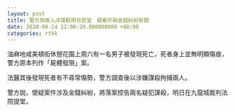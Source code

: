 ```yaml
---
layout: post
title: 警方拘兩人涉謀殺明日提堂　疑案件與金錢糾紛有關
date: 2020-08-14 12:06:29.000000000 +08:00
categories: rthk
---
```


油麻地咸美頓街休憩花園上周六有一名男子被發現死亡，死者身上並無明顯傷痕，警方原本列作「屍體發現」案。

法醫其後發現死者有不尋常傷勢，警方調查後以涉嫌謀殺拘捕兩人。

警方說，懷疑案件涉及金錢糾紛，將落案控告兩名疑犯謀殺，明日在九龍城裁判法院提堂。
